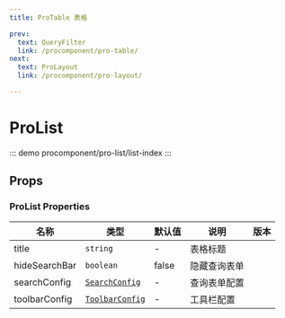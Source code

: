 ```yaml
---
title: ProTable 表格

prev:
  text: QueryFilter
  link: /procomponent/pro-table/
next:
  text: ProLayout
  link: /procomponent/pro-layout/

---
```


# ProList

::: demo
procomponent/pro-list/list-index
:::

## Props

### ProList Properties

| 名称          | 类型                              | 默认值 | 说明         | 版本 |
| ------------- | --------------------------------- | ------ | ------------ | ---- |
| title         | `string`                          | -      | 表格标题     |      |
| hideSearchBar | `boolean`                         | false  | 隐藏查询表单 |      |
| searchConfig  | [`SearchConfig`](#searchconfig)   | -      | 查询表单配置 |      |
| toolbarConfig | [`ToolbarConfig`](#toolbarconfig) | -      | 工具栏配置   |      |
